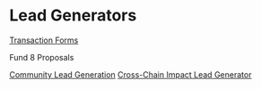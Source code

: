 # Lead Generators

[Transaction Forms](https://github.com/treasuryguild/Lead-Generators/issues/new/choose)

Fund 8 Proposals

[Community Lead Generation](https://cardano.ideascale.com/c/idea/397339)
[Cross-Chain Impact Lead Generator](https://cardano.ideascale.com/c/idea/402760)
